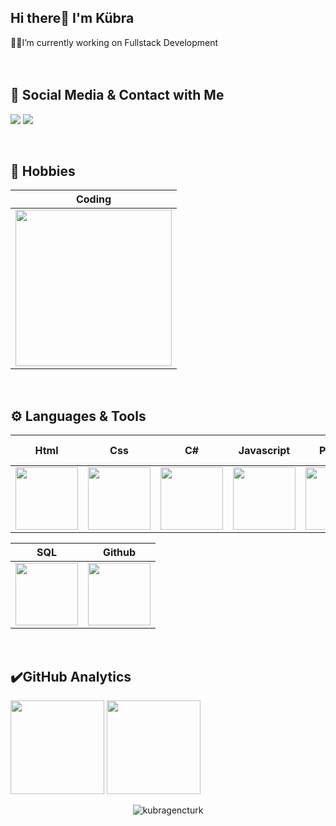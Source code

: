 
## Hi there👋  I'm Kübra

👩‍💻I’m currently working on Fullstack Development</br></br></br>

## 💬 Social Media & Contact with Me
<p align="left">
 <a target="_blank" href="https://www.linkedin.com/in/kubragencturk/"><img src="https://img.shields.io/badge/LinkedIn-0077B5?style=for-the-badge&logo=linkedin&logoColor=white"></a>
 <a target="_blank" href="mailto:kubragencturkk@gmail.com"><img src="https://img.shields.io/badge/Gmail-D14836?style=for-the-badge&logo=gmail&logoColor=white"></a>
</p>

</br>

## 🚀  Hobbies 

|Coding|
|:-:|
|<img style="width: 250px" src="https://media.giphy.com/media/L1R1tvI9svkIWwpVYr/giphy.gif">|
</br>

## ⚙️ Languages & Tools 

|Html|Css|C#|Javascript|Python|Android Studio
|:-:|:-:|:-:|:-:|:-:|:-:|
|<img style="width: 100px" src="https://media.giphy.com/media/QssGEmpkyEOhBCb7e1/giphy.gif">|<img style="width: 100px" src="https://media.giphy.com/media/CEHtFH3rJ6xdhBUKIT/giphy.gif">|<img style="width: 100px" src="https://mir-s3-cdn-cf.behance.net/project_modules/max_1200/622ca052071761.59034e74abb36.gif">|<img style="width: 100px" src="https://media.giphy.com/media/ln7z2eWriiQAllfVcn/giphy.gif">|<img style="width: 100px" src="https://media.giphy.com/media/KAq5w47R9rmTuvWOWa/giphy.gif">|<img style="width: 100px" src="https://media.giphy.com/media/llarwdtFqG63IlqUR1/giphy.gif">|

|SQL|Github
|:-:|:-:|
|<img style="width: 100px" src="https://media1.giphy.com/media/EK5nB6wQKKN86j7GWx/giphy.gif?cid=790b76113fd65a9386daf6b2bd86487884627fdfdf1a597a&rid=giphy.gif&ct=s">|<img style="width: 100px" src="https://media.giphy.com/media/KzJkzjggfGN5Py6nkT/giphy.gif">|
</br>



## ✔️GitHub Analytics

<p align="left" >
<a href="https://github.com/kubragencturk">
 <img height="150em" align:"center"  src="https://github-readme-stats-eight-theta.vercel.app/api?username=kubragencturk&show_icons=true&theme=algolia&include_all_commits=true&count_private=true"/></a>
  <a href="https://github.com/kubragencturk"><img height="150em" align:"center" src="https://github-readme-stats-eight-theta.vercel.app/api/top-langs/?username=kubragencturk&layout=compact&langs_count=8&theme=algolia"/>
</a>
</p>

<p align="center"> <img src="https://komarev.com/ghpvc/?username=kubragencturk&label=Profile%20views&color=0e75b6&style=flat" alt="kubragencturk" /></p>
